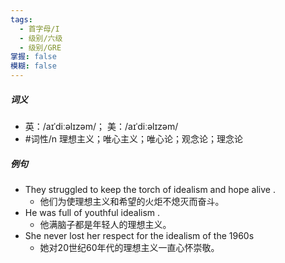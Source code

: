 ```yaml
---
tags:
  - 首字母/I
  - 级别/六级
  - 级别/GRE
掌握: false
模糊: false
---
```

##### 词义
- 英：/aɪˈdiːəlɪzəm/； 美：/aɪˈdiːəlɪzəm/
- #词性/n  理想主义；唯心主义；唯心论；观念论；理念论
##### 例句
- They struggled to keep the torch of idealism and hope alive .
	- 他们为使理想主义和希望的火炬不熄灭而奋斗。
- He was full of youthful idealism .
	- 他满脑子都是年轻人的理想主义。
- She never lost her respect for the idealism of the 1960s
	- 她对20世纪60年代的理想主义一直心怀崇敬。
